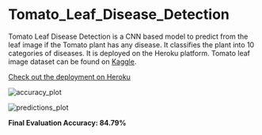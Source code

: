 # Tomato_Leaf_Disease_Detection     

Tomato Leaf Disease Detection is a CNN based model to predict from the leaf image if the Tomato plant has any disease. It classifies the plant into 10 categories of diseases. It is deployed on the Heroku platform. Tomato leaf image dataset can be found on [Kaggle](https://www.kaggle.com/datasets/kaustubhb999/tomatoleaf).   

[Check out the deployment on Heroku](https://tomato-disease-detection2.herokuapp.com/)    

![accuracy_plot](https://user-images.githubusercontent.com/17172345/179454479-218e3daa-1059-44a7-a064-9175e236779d.png)    

![predictions_plot](https://user-images.githubusercontent.com/17172345/179454671-610f61a0-852c-4390-b75a-86647b8bd2ed.png)    

<b>Final Evaluation Accuracy: 84.79%</b>

